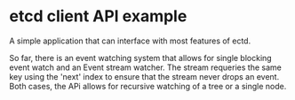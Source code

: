 # etcd client API example

A simple application that can interface with most features of ectd.

So far, there is an event watching system that allows for single blocking event watch and an Event stream watcher. The stream
requeries the same key using the 'next' index to ensure that the stream never drops an event. Both cases, the APi allows
for recursive watching of a tree or a single node.
